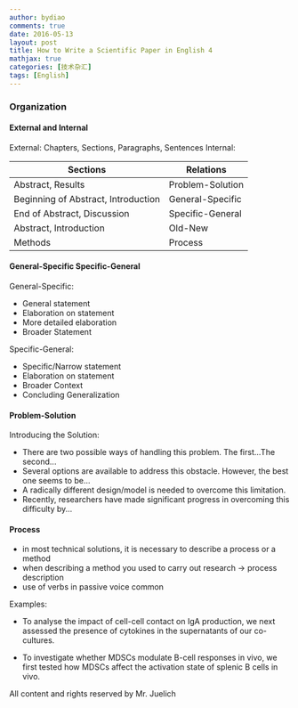 ```yaml
---
author: bydiao
comments: true
date: 2016-05-13
layout: post
title: How to Write a Scientific Paper in English 4
mathjax: true
categories: [技术杂汇]
tags: [English]
---
```


### Organization


#### External and Internal

External: Chapters, Sections, Paragraphs, Sentences
Internal: 

|Sections|Relations|
|---|---|
|Abstract, Results|Problem-Solution|
|Beginning of Abstract, Introduction|General-Specific|
|End of Abstract, Discussion|Specific-General|
|Abstract, Introduction|Old-New|
|Methods|Process|


#### General-Specific  Specific-General

General-Specific:
* General statement
* Elaboration on statement
* More detailed elaboration
* Broader Statement

Specific-General:
* Specific/Narrow statement
* Elaboration on statement
* Broader Context
* Concluding Generalization

#### Problem-Solution

Introducing the Solution:
* There are two possible ways of handling this problem. The first...The second...
* Several options are available to address this obstacle. However, the best one seems to be...
* A radically different design/model is needed to overcome this limitation.
* Recently, researchers have made significant progress in overcoming this difficulty by...

#### Process

* in most technical solutions, it is necessary to describe a process or a method
* when describing a method you used to carry out research -> process description
* use of verbs in passive voice common 

Examples:

* To analyse the impact of cell-cell contact on IgA production, we next assessed the presence of cytokines in the supernatants of our co-cultures.

* To investigate whether MDSCs modulate B-cell responses in vivo, we first tested how MDSCs affect the activation state of splenic B cells in vivo.


All content and rights reserved by Mr. Juelich